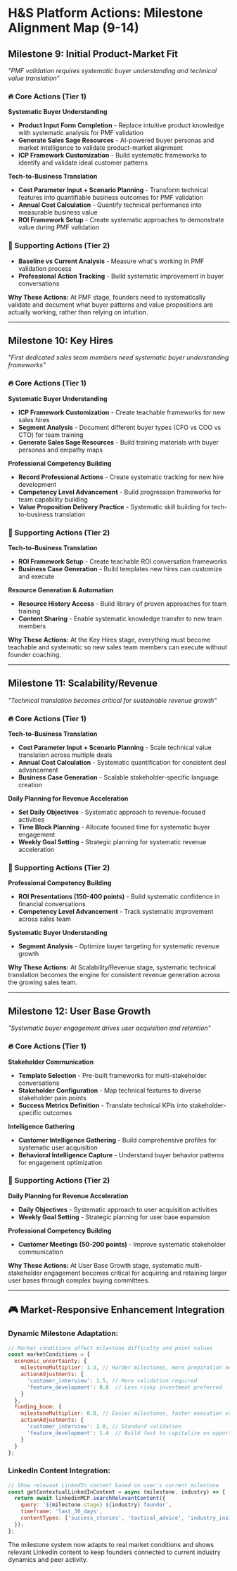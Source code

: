 # H&S Platform Actions: Milestone Alignment Map (9-14)

## **Milestone 9: Initial Product-Market Fit**
*"PMF validation requires systematic buyer understanding and technical value translation"*

### **🔥 Core Actions (Tier 1)**
**Systematic Buyer Understanding**
- **Product Input Form Completion** - Replace intuitive product knowledge with systematic analysis for PMF validation
- **Generate Sales Sage Resources** - AI-powered buyer personas and market intelligence to validate product-market alignment
- **ICP Framework Customization** - Build systematic frameworks to identify and validate ideal customer patterns

**Tech-to-Business Translation** 
- **Cost Parameter Input + Scenario Planning** - Transform technical features into quantifiable business outcomes for PMF validation
- **Annual Cost Calculation** - Quantify technical performance into measurable business value
- **ROI Framework Setup** - Create systematic approaches to demonstrate value during PMF validation

### **🎯 Supporting Actions (Tier 2)**
- **Baseline vs Current Analysis** - Measure what's working in PMF validation process
- **Professional Action Tracking** - Build systematic improvement in buyer conversations

**Why These Actions:** At PMF stage, founders need to systematically validate and document what buyer patterns and value propositions are actually working, rather than relying on intuition.

---

## **Milestone 10: Key Hires**
*"First dedicated sales team members need systematic buyer understanding frameworks"*

### **🔥 Core Actions (Tier 1)**
**Systematic Buyer Understanding**
- **ICP Framework Customization** - Create teachable frameworks for new sales hires
- **Segment Analysis** - Document different buyer types (CFO vs COO vs CTO) for team training
- **Generate Sales Sage Resources** - Build training materials with buyer personas and empathy maps

**Professional Competency Building**
- **Record Professional Actions** - Create systematic tracking for new hire development
- **Competency Level Advancement** - Build progression frameworks for team capability building
- **Value Proposition Delivery Practice** - Systematic skill building for tech-to-business translation

### **🎯 Supporting Actions (Tier 2)**
**Tech-to-Business Translation**
- **ROI Framework Setup** - Create teachable ROI conversation frameworks
- **Business Case Generation** - Build templates new hires can customize and execute

**Resource Generation & Automation**
- **Resource History Access** - Build library of proven approaches for team training
- **Content Sharing** - Enable systematic knowledge transfer to new team members

**Why These Actions:** At the Key Hires stage, everything must become teachable and systematic so new sales team members can execute without founder coaching.

---

## **Milestone 11: Scalability/Revenue**
*"Technical translation becomes critical for sustainable revenue growth"*

### **🔥 Core Actions (Tier 1)**
**Tech-to-Business Translation**
- **Cost Parameter Input + Scenario Planning** - Scale technical value translation across multiple deals
- **Annual Cost Calculation** - Systematic quantification for consistent deal advancement
- **Business Case Generation** - Scalable stakeholder-specific language creation

**Daily Planning for Revenue Acceleration**
- **Set Daily Objectives** - Systematic approach to revenue-focused activities
- **Time Block Planning** - Allocate focused time for systematic buyer engagement
- **Weekly Goal Setting** - Strategic planning for systematic revenue acceleration

### **🎯 Supporting Actions (Tier 2)**
**Professional Competency Building**
- **ROI Presentations (150-400 points)** - Build systematic confidence in financial conversations
- **Competency Level Advancement** - Track systematic improvement across sales team

**Systematic Buyer Understanding**
- **Segment Analysis** - Optimize buyer targeting for systematic revenue growth

**Why These Actions:** At Scalability/Revenue stage, systematic technical translation becomes the engine for consistent revenue generation across the growing sales team.

---

## **Milestone 12: User Base Growth**
*"Systematic buyer engagement drives user acquisition and retention"*

### **🔥 Core Actions (Tier 1)**
**Stakeholder Communication**
- **Template Selection** - Pre-built frameworks for multi-stakeholder conversations
- **Stakeholder Configuration** - Map technical features to diverse stakeholder pain points
- **Success Metrics Definition** - Translate technical KPIs into stakeholder-specific outcomes

**Intelligence Gathering**
- **Customer Intelligence Gathering** - Build comprehensive profiles for systematic user acquisition
- **Behavioral Intelligence Capture** - Understand buyer behavior patterns for engagement optimization

### **🎯 Supporting Actions (Tier 2)**
**Daily Planning for Revenue Acceleration**
- **Daily Objectives** - Systematic approach to user acquisition activities
- **Weekly Goal Setting** - Strategic planning for user base expansion

**Professional Competency Building**
- **Customer Meetings (50-200 points)** - Improve systematic stakeholder communication

**Why These Actions:** At User Base Growth stage, systematic multi-stakeholder engagement becomes critical for acquiring and retaining larger user bases through complex buying committees.

---

## **🎮 Market-Responsive Enhancement Integration**

### **Dynamic Milestone Adaptation:**
```javascript
// Market conditions affect milestone difficulty and point values
const marketConditions = {
  economic_uncertainty: {
    milestoneMultiplier: 1.3, // Harder milestones, more preparation needed
    actionAdjustments: {
      'customer_interview': 1.5, // More validation required
      'feature_development': 0.8  // Less risky investment preferred
    }
  },
  funding_boom: {
    milestoneMultiplier: 0.8, // Easier milestones, faster execution valued
    actionAdjustments: {
      'customer_interview': 1.0, // Standard validation
      'feature_development': 1.4  // Build fast to capitalize on opportunity
    }
  }
};
```

### **LinkedIn Content Integration:**
```javascript
// Show relevant LinkedIn content based on user's current milestone
const getContextualLinkedInContent = async (milestone, industry) => {
  return await linkedinMCP.searchRelevantContent({
    query: `${milestone.stage} ${industry} founder`,
    timeframe: 'last_30_days',
    contentTypes: ['success_stories', 'tactical_advice', 'industry_insights']
  });
};
```

The milestone system now adapts to real market conditions and shows relevant LinkedIn content to keep founders connected to current industry dynamics and peer activity.